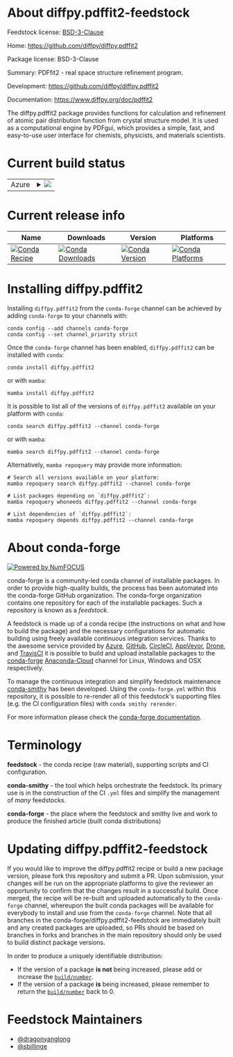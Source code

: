 About diffpy.pdffit2-feedstock
==============================

Feedstock license: [BSD-3-Clause](https://github.com/conda-forge/diffpy.pdffit2-feedstock/blob/main/LICENSE.txt)

Home: https://github.com/diffpy/diffpy.pdffit2

Package license: BSD-3-Clause

Summary: PDFfit2 - real space structure refinement program.

Development: https://github.com/diffpy/diffpy.pdffit2

Documentation: https://www.diffpy.org/doc/pdffit2

The diffpy.pdffit2 package provides functions for calculation and refinement of atomic pair distribution function
from crystal structure model. It is used as a computational engine by PDFgui, which provides a simple, fast, and
easy-to-use user interface for chemists, physicists, and materials scientists.


Current build status
====================


<table>
    
  <tr>
    <td>Azure</td>
    <td>
      <details>
        <summary>
          <a href="https://dev.azure.com/conda-forge/feedstock-builds/_build/latest?definitionId=18297&branchName=main">
            <img src="https://dev.azure.com/conda-forge/feedstock-builds/_apis/build/status/diffpy.pdffit2-feedstock?branchName=main">
          </a>
        </summary>
        <table>
          <thead><tr><th>Variant</th><th>Status</th></tr></thead>
          <tbody><tr>
              <td>linux_64_python3.10.____cpython</td>
              <td>
                <a href="https://dev.azure.com/conda-forge/feedstock-builds/_build/latest?definitionId=18297&branchName=main">
                  <img src="https://dev.azure.com/conda-forge/feedstock-builds/_apis/build/status/diffpy.pdffit2-feedstock?branchName=main&jobName=linux&configuration=linux%20linux_64_python3.10.____cpython" alt="variant">
                </a>
              </td>
            </tr><tr>
              <td>linux_64_python3.11.____cpython</td>
              <td>
                <a href="https://dev.azure.com/conda-forge/feedstock-builds/_build/latest?definitionId=18297&branchName=main">
                  <img src="https://dev.azure.com/conda-forge/feedstock-builds/_apis/build/status/diffpy.pdffit2-feedstock?branchName=main&jobName=linux&configuration=linux%20linux_64_python3.11.____cpython" alt="variant">
                </a>
              </td>
            </tr><tr>
              <td>linux_64_python3.12.____cpython</td>
              <td>
                <a href="https://dev.azure.com/conda-forge/feedstock-builds/_build/latest?definitionId=18297&branchName=main">
                  <img src="https://dev.azure.com/conda-forge/feedstock-builds/_apis/build/status/diffpy.pdffit2-feedstock?branchName=main&jobName=linux&configuration=linux%20linux_64_python3.12.____cpython" alt="variant">
                </a>
              </td>
            </tr><tr>
              <td>linux_64_python3.8.____cpython</td>
              <td>
                <a href="https://dev.azure.com/conda-forge/feedstock-builds/_build/latest?definitionId=18297&branchName=main">
                  <img src="https://dev.azure.com/conda-forge/feedstock-builds/_apis/build/status/diffpy.pdffit2-feedstock?branchName=main&jobName=linux&configuration=linux%20linux_64_python3.8.____cpython" alt="variant">
                </a>
              </td>
            </tr><tr>
              <td>linux_64_python3.9.____73_pypy</td>
              <td>
                <a href="https://dev.azure.com/conda-forge/feedstock-builds/_build/latest?definitionId=18297&branchName=main">
                  <img src="https://dev.azure.com/conda-forge/feedstock-builds/_apis/build/status/diffpy.pdffit2-feedstock?branchName=main&jobName=linux&configuration=linux%20linux_64_python3.9.____73_pypy" alt="variant">
                </a>
              </td>
            </tr><tr>
              <td>linux_64_python3.9.____cpython</td>
              <td>
                <a href="https://dev.azure.com/conda-forge/feedstock-builds/_build/latest?definitionId=18297&branchName=main">
                  <img src="https://dev.azure.com/conda-forge/feedstock-builds/_apis/build/status/diffpy.pdffit2-feedstock?branchName=main&jobName=linux&configuration=linux%20linux_64_python3.9.____cpython" alt="variant">
                </a>
              </td>
            </tr><tr>
              <td>osx_64_python3.10.____cpython</td>
              <td>
                <a href="https://dev.azure.com/conda-forge/feedstock-builds/_build/latest?definitionId=18297&branchName=main">
                  <img src="https://dev.azure.com/conda-forge/feedstock-builds/_apis/build/status/diffpy.pdffit2-feedstock?branchName=main&jobName=osx&configuration=osx%20osx_64_python3.10.____cpython" alt="variant">
                </a>
              </td>
            </tr><tr>
              <td>osx_64_python3.11.____cpython</td>
              <td>
                <a href="https://dev.azure.com/conda-forge/feedstock-builds/_build/latest?definitionId=18297&branchName=main">
                  <img src="https://dev.azure.com/conda-forge/feedstock-builds/_apis/build/status/diffpy.pdffit2-feedstock?branchName=main&jobName=osx&configuration=osx%20osx_64_python3.11.____cpython" alt="variant">
                </a>
              </td>
            </tr><tr>
              <td>osx_64_python3.12.____cpython</td>
              <td>
                <a href="https://dev.azure.com/conda-forge/feedstock-builds/_build/latest?definitionId=18297&branchName=main">
                  <img src="https://dev.azure.com/conda-forge/feedstock-builds/_apis/build/status/diffpy.pdffit2-feedstock?branchName=main&jobName=osx&configuration=osx%20osx_64_python3.12.____cpython" alt="variant">
                </a>
              </td>
            </tr><tr>
              <td>osx_64_python3.8.____cpython</td>
              <td>
                <a href="https://dev.azure.com/conda-forge/feedstock-builds/_build/latest?definitionId=18297&branchName=main">
                  <img src="https://dev.azure.com/conda-forge/feedstock-builds/_apis/build/status/diffpy.pdffit2-feedstock?branchName=main&jobName=osx&configuration=osx%20osx_64_python3.8.____cpython" alt="variant">
                </a>
              </td>
            </tr><tr>
              <td>osx_64_python3.9.____73_pypy</td>
              <td>
                <a href="https://dev.azure.com/conda-forge/feedstock-builds/_build/latest?definitionId=18297&branchName=main">
                  <img src="https://dev.azure.com/conda-forge/feedstock-builds/_apis/build/status/diffpy.pdffit2-feedstock?branchName=main&jobName=osx&configuration=osx%20osx_64_python3.9.____73_pypy" alt="variant">
                </a>
              </td>
            </tr><tr>
              <td>osx_64_python3.9.____cpython</td>
              <td>
                <a href="https://dev.azure.com/conda-forge/feedstock-builds/_build/latest?definitionId=18297&branchName=main">
                  <img src="https://dev.azure.com/conda-forge/feedstock-builds/_apis/build/status/diffpy.pdffit2-feedstock?branchName=main&jobName=osx&configuration=osx%20osx_64_python3.9.____cpython" alt="variant">
                </a>
              </td>
            </tr><tr>
              <td>win_64_python3.10.____cpython</td>
              <td>
                <a href="https://dev.azure.com/conda-forge/feedstock-builds/_build/latest?definitionId=18297&branchName=main">
                  <img src="https://dev.azure.com/conda-forge/feedstock-builds/_apis/build/status/diffpy.pdffit2-feedstock?branchName=main&jobName=win&configuration=win%20win_64_python3.10.____cpython" alt="variant">
                </a>
              </td>
            </tr><tr>
              <td>win_64_python3.11.____cpython</td>
              <td>
                <a href="https://dev.azure.com/conda-forge/feedstock-builds/_build/latest?definitionId=18297&branchName=main">
                  <img src="https://dev.azure.com/conda-forge/feedstock-builds/_apis/build/status/diffpy.pdffit2-feedstock?branchName=main&jobName=win&configuration=win%20win_64_python3.11.____cpython" alt="variant">
                </a>
              </td>
            </tr><tr>
              <td>win_64_python3.12.____cpython</td>
              <td>
                <a href="https://dev.azure.com/conda-forge/feedstock-builds/_build/latest?definitionId=18297&branchName=main">
                  <img src="https://dev.azure.com/conda-forge/feedstock-builds/_apis/build/status/diffpy.pdffit2-feedstock?branchName=main&jobName=win&configuration=win%20win_64_python3.12.____cpython" alt="variant">
                </a>
              </td>
            </tr><tr>
              <td>win_64_python3.8.____cpython</td>
              <td>
                <a href="https://dev.azure.com/conda-forge/feedstock-builds/_build/latest?definitionId=18297&branchName=main">
                  <img src="https://dev.azure.com/conda-forge/feedstock-builds/_apis/build/status/diffpy.pdffit2-feedstock?branchName=main&jobName=win&configuration=win%20win_64_python3.8.____cpython" alt="variant">
                </a>
              </td>
            </tr><tr>
              <td>win_64_python3.9.____73_pypy</td>
              <td>
                <a href="https://dev.azure.com/conda-forge/feedstock-builds/_build/latest?definitionId=18297&branchName=main">
                  <img src="https://dev.azure.com/conda-forge/feedstock-builds/_apis/build/status/diffpy.pdffit2-feedstock?branchName=main&jobName=win&configuration=win%20win_64_python3.9.____73_pypy" alt="variant">
                </a>
              </td>
            </tr><tr>
              <td>win_64_python3.9.____cpython</td>
              <td>
                <a href="https://dev.azure.com/conda-forge/feedstock-builds/_build/latest?definitionId=18297&branchName=main">
                  <img src="https://dev.azure.com/conda-forge/feedstock-builds/_apis/build/status/diffpy.pdffit2-feedstock?branchName=main&jobName=win&configuration=win%20win_64_python3.9.____cpython" alt="variant">
                </a>
              </td>
            </tr>
          </tbody>
        </table>
      </details>
    </td>
  </tr>
</table>

Current release info
====================

| Name | Downloads | Version | Platforms |
| --- | --- | --- | --- |
| [![Conda Recipe](https://img.shields.io/badge/recipe-diffpy.pdffit2-green.svg)](https://anaconda.org/conda-forge/diffpy.pdffit2) | [![Conda Downloads](https://img.shields.io/conda/dn/conda-forge/diffpy.pdffit2.svg)](https://anaconda.org/conda-forge/diffpy.pdffit2) | [![Conda Version](https://img.shields.io/conda/vn/conda-forge/diffpy.pdffit2.svg)](https://anaconda.org/conda-forge/diffpy.pdffit2) | [![Conda Platforms](https://img.shields.io/conda/pn/conda-forge/diffpy.pdffit2.svg)](https://anaconda.org/conda-forge/diffpy.pdffit2) |

Installing diffpy.pdffit2
=========================

Installing `diffpy.pdffit2` from the `conda-forge` channel can be achieved by adding `conda-forge` to your channels with:

```
conda config --add channels conda-forge
conda config --set channel_priority strict
```

Once the `conda-forge` channel has been enabled, `diffpy.pdffit2` can be installed with `conda`:

```
conda install diffpy.pdffit2
```

or with `mamba`:

```
mamba install diffpy.pdffit2
```

It is possible to list all of the versions of `diffpy.pdffit2` available on your platform with `conda`:

```
conda search diffpy.pdffit2 --channel conda-forge
```

or with `mamba`:

```
mamba search diffpy.pdffit2 --channel conda-forge
```

Alternatively, `mamba repoquery` may provide more information:

```
# Search all versions available on your platform:
mamba repoquery search diffpy.pdffit2 --channel conda-forge

# List packages depending on `diffpy.pdffit2`:
mamba repoquery whoneeds diffpy.pdffit2 --channel conda-forge

# List dependencies of `diffpy.pdffit2`:
mamba repoquery depends diffpy.pdffit2 --channel conda-forge
```


About conda-forge
=================

[![Powered by
NumFOCUS](https://img.shields.io/badge/powered%20by-NumFOCUS-orange.svg?style=flat&colorA=E1523D&colorB=007D8A)](https://numfocus.org)

conda-forge is a community-led conda channel of installable packages.
In order to provide high-quality builds, the process has been automated into the
conda-forge GitHub organization. The conda-forge organization contains one repository
for each of the installable packages. Such a repository is known as a *feedstock*.

A feedstock is made up of a conda recipe (the instructions on what and how to build
the package) and the necessary configurations for automatic building using freely
available continuous integration services. Thanks to the awesome service provided by
[Azure](https://azure.microsoft.com/en-us/services/devops/), [GitHub](https://github.com/),
[CircleCI](https://circleci.com/), [AppVeyor](https://www.appveyor.com/),
[Drone](https://cloud.drone.io/welcome), and [TravisCI](https://travis-ci.com/)
it is possible to build and upload installable packages to the
[conda-forge](https://anaconda.org/conda-forge) [Anaconda-Cloud](https://anaconda.org/)
channel for Linux, Windows and OSX respectively.

To manage the continuous integration and simplify feedstock maintenance
[conda-smithy](https://github.com/conda-forge/conda-smithy) has been developed.
Using the ``conda-forge.yml`` within this repository, it is possible to re-render all of
this feedstock's supporting files (e.g. the CI configuration files) with ``conda smithy rerender``.

For more information please check the [conda-forge documentation](https://conda-forge.org/docs/).

Terminology
===========

**feedstock** - the conda recipe (raw material), supporting scripts and CI configuration.

**conda-smithy** - the tool which helps orchestrate the feedstock.
                   Its primary use is in the construction of the CI ``.yml`` files
                   and simplify the management of *many* feedstocks.

**conda-forge** - the place where the feedstock and smithy live and work to
                  produce the finished article (built conda distributions)


Updating diffpy.pdffit2-feedstock
=================================

If you would like to improve the diffpy.pdffit2 recipe or build a new
package version, please fork this repository and submit a PR. Upon submission,
your changes will be run on the appropriate platforms to give the reviewer an
opportunity to confirm that the changes result in a successful build. Once
merged, the recipe will be re-built and uploaded automatically to the
`conda-forge` channel, whereupon the built conda packages will be available for
everybody to install and use from the `conda-forge` channel.
Note that all branches in the conda-forge/diffpy.pdffit2-feedstock are
immediately built and any created packages are uploaded, so PRs should be based
on branches in forks and branches in the main repository should only be used to
build distinct package versions.

In order to produce a uniquely identifiable distribution:
 * If the version of a package **is not** being increased, please add or increase
   the [``build/number``](https://docs.conda.io/projects/conda-build/en/latest/resources/define-metadata.html#build-number-and-string).
 * If the version of a package **is** being increased, please remember to return
   the [``build/number``](https://docs.conda.io/projects/conda-build/en/latest/resources/define-metadata.html#build-number-and-string)
   back to 0.

Feedstock Maintainers
=====================

* [@dragonyanglong](https://github.com/dragonyanglong/)
* [@sbillinge](https://github.com/sbillinge/)

